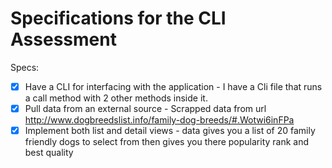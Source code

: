 # Specifications for the CLI Assessment

Specs:
- [x] Have a CLI for interfacing with the application - I have a Cli file that runs a call method with 2 other methods inside it.
- [x] Pull data from an external source - Scrapped data from url http://www.dogbreedslist.info/family-dog-breeds/#.Wotwi6inFPa
- [x] Implement both list and detail views - data gives you a list of 20 family friendly dogs to select from then gives you there popularity rank and best quality

